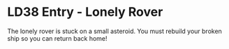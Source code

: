 # LD38 Entry - Lonely Rover

The lonely rover is stuck on a small asteroid. You must rebuild your broken ship so you can return back home!
